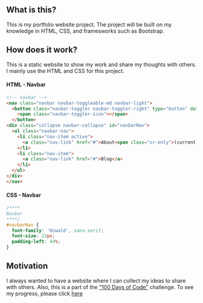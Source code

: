 ## What is this?
This is my portfolio website project. The project will be built on my knowledge in HTML, CSS, and framesworks such as Bootstrap.

## How does it work?
This is a static website to show my work and share my thoughts with others. I mainly use the HTML and CSS for this project.
#### HTML - Navbar
```HTML
<!-- navbar -->
<nav class="navbar navbar-toggleable-md navbar-light">
  <button class="navbar-toggler navbar-toggler-right" type="button" data-toggle="collapse" data-target="#navbarNav" aria-controls="navbarNav" aria-expanded="false" aria-label="Toggle navigation">
    <span class="navbar-toggler-icon"></span>
  </button>
<div class="collapse navbar-collapse" id="navbarNav">
  <ul class="navbar-nav">
    <li class="nav-item active">
      <a class="nav-link" href="#">About<span class="sr-only">(current)</span></a>
    </li>
    <li class="nav-item">
      <a class="nav-link" href="#">Blog</a>
    </li>
  </ul>
</div>
</nav> 
```
#### CSS - Navbar
```CSS
/****
Navbar
****/
#navbarNav {
  font-family: 'Oswald', sans-serif;
  font-size: 22px;
  padding-left: 44%;
}

```
## Motivation
I always wanted to have a website where I can collect my ideas to share with others. Also, this is a part of the ["100 Days of Code"](https://medium.freecodecamp.com/join-the-100daysofcode-556ddb4579e4) challenge. To see my progress, please click [here](https://github.com/byjunjo/100-days-of-code/blob/master/log.md)
